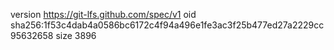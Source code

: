version https://git-lfs.github.com/spec/v1
oid sha256:1f53c4dab4a0586bc6172c4f94a496e1fe3ac3f25b477ed27a2229cc95632658
size 3896

